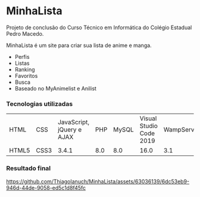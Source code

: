 <h1>MinhaLista</h1> 

Projeto de conclusão do Curso Técnico em Informática do Colégio Estadual Pedro Macedo.

MinhaLista é um site para criar sua lista de anime e manga.
- Perfis
- Listas
- Ranking
- Favoritos
- Busca
- Baseado no MyAnimelist e Anilist

<h3>Tecnologias utilizadas</h3>
<table>
  <tr>
    <td>HTML</td>
    <td>CSS</td>
    <td>JavaScript, jQuery e AJAX</td>
    <td>PHP</td>
    <td>MySQL</td>
    <td>Visual Studio Code 2019</td>
    <td>WampServer</td>
  </tr>
  <tr>
    <td>HTML5</td>
    <td>CSS3</td>
    <td>3.4.1</td>
    <td>8.0</td>
    <td>8.0</td>
    <td>16.0</td>
    <td>3.1</td>
  </tr>
</table>

<h3>Resultado final</h3>

https://github.com/ThiagoIanuch/MinhaLista/assets/63036139/6dc53eb9-946d-44de-9058-ed5c1d8f45fc


